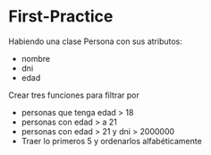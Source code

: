 # First-Practice

Habiendo una clase Persona con sus atributos:
 * nombre
 * dni
 * edad
 
Crear tres funciones para filtrar por
 * personas que tenga edad > 18 
 * personas con edad > a 21
 * personas con edad > 21 y dni > 2000000
 * Traer lo primeros 5 y ordenarlos alfabéticamente
